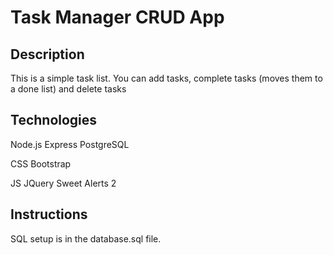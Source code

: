 # Task Manager CRUD App 


## Description
This is a simple task list. You can add tasks, complete tasks (moves them to a done list) and delete tasks

## Technologies
Node.js
Express
PostgreSQL

CSS
Bootstrap

JS
JQuery
Sweet Alerts 2

## Instructions
SQL setup is in the database.sql file. 